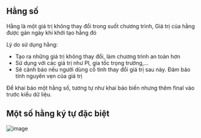 ## Hằng số
Hằng là một giá trị không thay đổi trong suốt chương trình, Giá trị của hằng được gán ngày khi khởi tạo hằng đó

Lý do sử dụng hằng:
- Tạo ra những giá trị không thay đổi, làm chương trình an toàn hơn
- Sử dụng với các giá trị như PI, gia tốc trọng trường,...
- Sẽ cảnh báo nếu người dùng cố tình thay đổi giá trị sau này. Đảm bảo tính nguyên vẹn của giá trị

Để khai báo một hằng số, tương tự như khai báo biến nhưng thêm final vào trước kiểu dữ liệu.

## Một số hằng ký tự đặc biệt
![image](https://user-images.githubusercontent.com/70504465/114258806-64ab9080-99f3-11eb-83fc-4084e0b530ec.png)